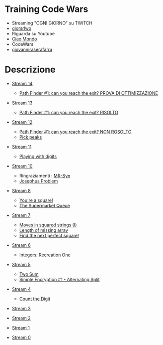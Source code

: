 # Training Code Wars
 - Streaming "OGNI GIORNO" su TWITCH
 - [giorsrlwo](https://www.twitch.tv/giorsrlwo)
 - Riguarda su Youtube
 - [Ciao Mondo](https://www.youtube.com/channel/UCRJvY74tiHlVo78ZrBEz13w)
 - CodeWars
 - [giovanniraserafarra](https://www.codewars.com/users/giovanniraserafarra)

# Descrizione
- [Stream 14]()
    - [Path Finder #1: can you reach the exit? PROVA DI OTTIMIZZAZIONE](https://www.codewars.com/kata/5765870e190b1472ec0022a2/train/cpp)

- [Stream 13](https://www.youtube.com/watch?v=cczN-T7bu1c&t=3026s)
    - [Path Finder #1: can you reach the exit? RISOLTO](https://www.codewars.com/kata/5765870e190b1472ec0022a2/train/cpp)
    
- [Stream 12](https://www.youtube.com/watch?v=rbAAwXVXC_8)
    - [Path Finder #1: can you reach the exit? NON ROSOLTO](https://www.codewars.com/kata/5765870e190b1472ec0022a2/train/cpp)
    - [Pick peaks](https://www.codewars.com/kata/5279f6fe5ab7f447890006a7)

- [Stream 11](https://youtu.be/UYKXoIziOys)
    - [Playing with digits](https://www.codewars.com/kata/5552101f47fc5178b1000050)

- [Stream 10](https://www.youtube.com/watch?v=PZnoCHCeBkU)
    - Ringraziamenti : [MR-Syn](https://github.com/MR-Syn)
    - [Josephus Problem](https://www.codewars.com/kata/5550d638a99ddb113e0000a2)

- [Stream 8](https://www.youtube.com/watch?v=AdiyVQbBSUc)
    - [You're a square!](https://www.codewars.com/kata/54c27a33fb7da0db0100040e)
    - [The Supermarket Queue](https://www.codewars.com/kata/57b06f90e298a7b53d000a86)

- [Stream 7](https://www.youtube.com/watch?v=xLxc0ubbqEU)
    - [Moves in squared strings (I)](https://www.codewars.com/kata/56dbe0e313c2f63be4000b25)
    - [Length of missing array](https://www.codewars.com/kata/57b6f5aadb5b3d0ae3000611)
    - [Find the next perfect square!](https://www.codewars.com/kata/56269eb78ad2e4ced1000013)

- [Stream 6](https://www.youtube.com/watch?v=xSHxbdeZZZQ)
    - [Integers: Recreation One](https://www.codewars.com/kata/55aa075506463dac6600010d)

- [Stream 5](https://www.youtube.com/watch?v=BxVE7uhG7s0)
    - [Two Sum](https://www.codewars.com/kata/52c31f8e6605bcc646000082)
    - [Simple Encryption #1 - Alternating Split](https://www.codewars.com/kata/57814d79a56c88e3e0000786)

- [Stream 4](https://www.youtube.com/watch?v=3EDRtUnyFk0)
    - [Count the Digit](https://www.codewars.com/kata/566fc12495810954b1000030)

- [Stream 3](https://www.youtube.com/watch?v=A3g3nmgxcVw)

- [Stream 2](https://www.youtube.com/watch?v=4pXGOTNBq2E)

- [Stream 1]()

- [Stream 0](https://www.youtube.com/watch?v=8DEpBelNZZY)
